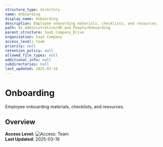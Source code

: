 ```yaml
---
structure_type: directory
name: Onboarding
display_name: Onboarding
description: Employee onboarding materials, checklists, and resources.
path: 01_Administrative/HR_and_People/Onboarding
parent_structure: SaaS_Company_Drive
organization: SaaS Company
access_level: team
priority: null
retention_policy: null
allowed_file_types: null
additional_info: null
subdirectories: null
last_updated: 2025-03-16
---
```


# Onboarding

Employee onboarding materials, checklists, and resources.

## Overview

**Access Level:** ![Access: Team](https://img.shields.io/badge/Access-Team-blue)  
**Last Updated:** 2025-03-16  

